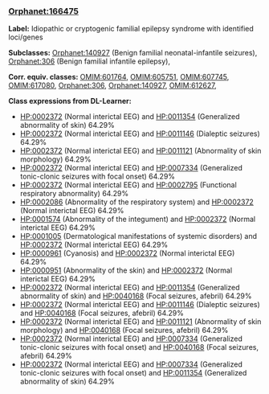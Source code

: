 
### [Orphanet:166475](http://www.orpha.net/ORDO/Orphanet_166475)
**Label:** Idiopathic or cryptogenic familial epilepsy syndrome with identified loci/genes

**Subclasses:** [Orphanet:140927](http://www.orpha.net/ORDO/Orphanet_140927) (Benign familial neonatal-infantile seizures), [Orphanet:306](http://www.orpha.net/ORDO/Orphanet_306) (Benign familial infantile epilepsy), 

**Corr. equiv. classes:** [OMIM:601764](http://purl.obolibrary.org/obo/OMIM_601764), [OMIM:605751](http://purl.obolibrary.org/obo/OMIM_605751), [OMIM:607745](http://purl.obolibrary.org/obo/OMIM_607745), [OMIM:617080](http://purl.obolibrary.org/obo/OMIM_617080), [Orphanet:306](http://www.orpha.net/ORDO/Orphanet_306), [Orphanet:140927](http://www.orpha.net/ORDO/Orphanet_140927), [OMIM:612627](http://purl.obolibrary.org/obo/OMIM_612627), 

**Class expressions from DL-Learner:**

- [HP:0002372](http://purl.obolibrary.org/obo/HP_0002372) (Normal interictal EEG) and [HP:0011354](http://purl.obolibrary.org/obo/HP_0011354) (Generalized abnormality of skin) 64.29%
- [HP:0002372](http://purl.obolibrary.org/obo/HP_0002372) (Normal interictal EEG) and [HP:0011146](http://purl.obolibrary.org/obo/HP_0011146) (Dialeptic seizures) 64.29%
- [HP:0002372](http://purl.obolibrary.org/obo/HP_0002372) (Normal interictal EEG) and [HP:0011121](http://purl.obolibrary.org/obo/HP_0011121) (Abnormality of skin morphology) 64.29%
- [HP:0002372](http://purl.obolibrary.org/obo/HP_0002372) (Normal interictal EEG) and [HP:0007334](http://purl.obolibrary.org/obo/HP_0007334) (Generalized tonic-clonic seizures with focal onset) 64.29%
- [HP:0002372](http://purl.obolibrary.org/obo/HP_0002372) (Normal interictal EEG) and [HP:0002795](http://purl.obolibrary.org/obo/HP_0002795) (Functional respiratory abnormality) 64.29%
- [HP:0002086](http://purl.obolibrary.org/obo/HP_0002086) (Abnormality of the respiratory system) and [HP:0002372](http://purl.obolibrary.org/obo/HP_0002372) (Normal interictal EEG) 64.29%
- [HP:0001574](http://purl.obolibrary.org/obo/HP_0001574) (Abnormality of the integument) and [HP:0002372](http://purl.obolibrary.org/obo/HP_0002372) (Normal interictal EEG) 64.29%
- [HP:0001005](http://purl.obolibrary.org/obo/HP_0001005) (Dermatological manifestations of systemic disorders) and [HP:0002372](http://purl.obolibrary.org/obo/HP_0002372) (Normal interictal EEG) 64.29%
- [HP:0000961](http://purl.obolibrary.org/obo/HP_0000961) (Cyanosis) and [HP:0002372](http://purl.obolibrary.org/obo/HP_0002372) (Normal interictal EEG) 64.29%
- [HP:0000951](http://purl.obolibrary.org/obo/HP_0000951) (Abnormality of the skin) and [HP:0002372](http://purl.obolibrary.org/obo/HP_0002372) (Normal interictal EEG) 64.29%
- [HP:0002372](http://purl.obolibrary.org/obo/HP_0002372) (Normal interictal EEG) and [HP:0011354](http://purl.obolibrary.org/obo/HP_0011354) (Generalized abnormality of skin) and [HP:0040168](http://purl.obolibrary.org/obo/HP_0040168) (Focal seizures, afebril) 64.29%
- [HP:0002372](http://purl.obolibrary.org/obo/HP_0002372) (Normal interictal EEG) and [HP:0011146](http://purl.obolibrary.org/obo/HP_0011146) (Dialeptic seizures) and [HP:0040168](http://purl.obolibrary.org/obo/HP_0040168) (Focal seizures, afebril) 64.29%
- [HP:0002372](http://purl.obolibrary.org/obo/HP_0002372) (Normal interictal EEG) and [HP:0011121](http://purl.obolibrary.org/obo/HP_0011121) (Abnormality of skin morphology) and [HP:0040168](http://purl.obolibrary.org/obo/HP_0040168) (Focal seizures, afebril) 64.29%
- [HP:0002372](http://purl.obolibrary.org/obo/HP_0002372) (Normal interictal EEG) and [HP:0007334](http://purl.obolibrary.org/obo/HP_0007334) (Generalized tonic-clonic seizures with focal onset) and [HP:0040168](http://purl.obolibrary.org/obo/HP_0040168) (Focal seizures, afebril) 64.29%
- [HP:0002372](http://purl.obolibrary.org/obo/HP_0002372) (Normal interictal EEG) and [HP:0007334](http://purl.obolibrary.org/obo/HP_0007334) (Generalized tonic-clonic seizures with focal onset) and [HP:0011354](http://purl.obolibrary.org/obo/HP_0011354) (Generalized abnormality of skin) 64.29%


